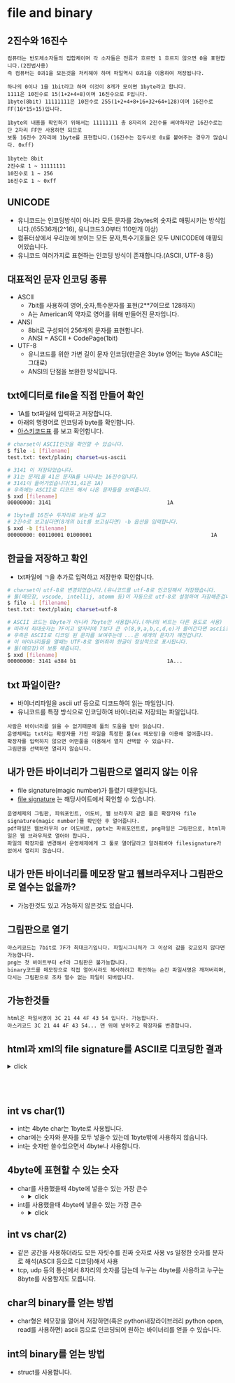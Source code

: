 # file and binary

## 2진수와 16진수
```
컴퓨터는 반도체소자들의 집합체이며 각 소자들은 전류가 흐르면 1 흐르지 않으면 0을 표현합니다.(2진법사용)
즉 컴퓨터는 0과1을 모든것을 처리해야 하며 파일역시 0과1을 이용하여 저장됩니다.

하나의 0이나 1을 1bit라고 하며 이것이 8개가 모이면 1byte라고 합니다.
1111은 10진수로 15(1+2+4+8)이며 16진수으로 F입니다.
1byte(8bit) 11111111은 10진수로 255(1+2+4+8+16+32+64+128)이며 16진수로 FF(16*15+15)입니다. 

1byte의 내용을 확인하기 위해서는 11111111 총 8자리의 2진수를 써야하지만 16진수로는 단 2자리 FF만 사용하면 되므로
보통 16진수 2자리에 1byte를 표현합니다.(16진수는 접두사로 0x를 붙여주는 경우가 많습니다. 0xff)

1byte는 8bit 
2진수로 1 ~ 11111111
10진수로 1 ~ 256
16진수로 1 ~ 0xff
```

## UNICODE
- 유니코드는 인코딩방식이 아니라 모든 문자를 2bytes의 숫자로 매핑시키는 방식입니다.(65536개(2^16), 유니코드3.0부터 110만개 이상)
- 컴퓨터상에서 우리눈에 보이는 모든 문자,특수기호들은 모두 UNICODE에 매핑되어있습니다.
- 유니코드 여러가지로 표현하는 인코딩 방식이 존재합니다.(ASCII, UTF-8 등)

## 대표적인 문자 인코딩 종류
- ASCII
    - 7bit를 사용하여 영어,숫자,특수문자를 표현(2**7이므로 128까지)
    - A는 American의 약자로 영어를 위해 만들어진 문자입니다.
- ANSI
    - 8bit로 구성되어 256개의 문자를 표현합니다.
    - ANSI = ASCII + CodePage(1bit)
- UTF-8
    - 유니코드를 위한 가변 길이 문자 인코딩(한글은 3byte 영어는 1byte ASCII는 그대로)
    - ANSI의 단점을 보완한 방식입니다.

## txt에디터로 file을 직접 만들어 확인
- 1A를 txt파일에 입력하고 저장합니다.
- 아래의 명령어로 인코딩과 byte를 확인합니다.
- [아스키코드표](https://mblogthumb-phinf.pstatic.net/20160211_209/ansdbtls4067_1455192707460IhXKg_JPEG/ASCII_Code_%25EC%259D%25BC%25EB%259E%258C%25ED%2591%259C_-_%25EC%259E%2591%25EC%2584%25B1%25EC%259E%2590_-_%25EB%2595%259C%25EC%2593%25B0001.png?type=w800) 를 보고 확인합니다.

```sh
# charset이 ASCII인것을 확인할 수 있습니다.
$ file -i [filename]
test.txt: text/plain; charset=us-ascii

# 3141 이 저장되었습니다.
# 31는 문자1을 41은 문자A를 나타내는 16진수입니다.
# 3141이 들어가있습니다(31,41은 1A)
# 우측에는 ASCII로 디코드 해서 나온 문자들을 보여줍니다.
$ xxd [filename]
00000000: 3141                                     1A

# 1byte를 16진수 두자리로 보는게 싫고 
# 2진수로 보고싶다면(8개의 bit를 보고싶다면) -b 옵션을 입력합니다.
$ xxd -b [filename]
00000000: 00110001 01000001                                      1A
```
## 한글을 저장하고 확인
- txt파일에 ㄱ을 추가로 입력하고 저장한후 확인합니다.
```sh
# charset이 utf-8로 변경되었습니다.(유니코드를 utf-8로 인코딩해서 저장됐습니다. 
# 툴(메모장, vscode, intellij, atomm 등)이 자동으로 utf-8로 설정하여 저장해준겁니다.
$ file -i [filename]
test.txt: text/plain; charset=utf-8

# ASCII 코드는 8byte가 아니라 7byte만 사용합니다.(하나의 비트는 다른 용도로 사용)
# 따라서 최대숫자는 7F이고 앞자리에 7보다 큰 수(8,9,a,b,c,d,e)가 들어간다면 ascii코드의 인코딩은 깨지게됩니다.
# 우측은 ASCII로 디코딩 된 문자를 보여주는데 ...은 세개의 문자가 꺠진겁니다.
# 이 바이너리들을 열때는 UTF-8로 열어줘야 한글이 정상적으로 표시됩니다.
# 툴(메모장)이 보통 해줍니다.
$ xxd [filename]
00000000: 3141 e384 b1                             1A...
```

## txt 파일이란?
- 바이너리파일을 ascii utf 등으로 디코드하여 읽는 파일입니다.
- 유니코드를 특정 방식으로 인코딩하여 바이너리로 저장되는 파일입니다.

```
사람은 바이너리를 읽을 수 없기때문에 툴의 도움을 받아 읽습니다.
운영체제는 txt라는 확장자를 가진 파일을 특정한 툴(ex 메모장)을 이용해 열어줍니다.
확장자를 입력하지 않으면 어떤툴을 이용해서 열지 선택할 수 있습니다.
그림판을 선택하면 열리지 않습니다. 
```
## 내가 만든 바이너리가 그림판으로 열리지 않는 이유
- file signature(magic number)가 틀렸기 때문입니다.
- [file signature](https://blog.naver.com/PostView.nhn?isHttpsRedirect=true&blogId=gaegurijump&logNo=110186211008&parentCategoryNo=&categoryNo=42&viewDate=&isShowPopularPosts=true&from=search) 는 해당사이트에서 확인할 수 있습니다.
```
운영체제의 그림판, 파워포인트, 어도비, 웹 브라우저 같은 툴은 확장자와 file signature(magic number)를 확인한 후 열어줍니다.
pdf파일은 웹브라우저 or 어도비로, pptx는 파워포인트로, png파일은 그림판으로, html파일은 웹 브라우저로 열어야 합니다.
파일의 확장자를 변경해서 운영체제에게 그 툴로 열어달라고 알려줘봐야 filesignature가 없어서 열리지 않습니다.
```

## 내가 만든 바이너리를 메모장 말고 웹브라우저나 그림판으로 열수는 없을까?
- 가능한것도 있고 가능하지 않은것도 있습니다.

## 그림판으로 열기
```
아스키코드는 7bit로 7F가 최대크기입니다. 파일시그니쳐가 그 이상의 값을 갖고있지 않다면 가능합니다. 
png는 첫 바이트부터 ef라 그림판은 불가능합니다.
binary코드를 메모장으로 직접 열어서라도 복사하려고 확인하는 순간 파일서명은 깨져버리며, 
다시는 그림판으로 조차 열수 없는 파일이 되버립니다.
```

## 가능한것들
```
html은 파일서명이 3C 21 44 4F 43 54 입니다. 가능합니다.
아스키코드 3C 21 44 4F 43 54... 맨 위에 넣어주고 확장자를 변경합니다.
```
## html과 xml의 file signature를 ASCII로 디코딩한 결과
<details><summary>click</summary>
<p>

```xml
<!DOCTYPE html>
<?xml version="1.0" encoding="UTF-8"?>
```

</p>
</details>
<br>
<br>
<br>

## int vs char(1)
- int는 4byte char는 1byte로 사용됩니다.
- char에는 숫자와 문자를 모두 넣을수 있는데 1byte밖에 사용하지 않습니다.
- int는 숫자만 쓸수있으면서 4byte나 사용합니다.

## 4byte에 표현할 수 있는 숫자
- char를 사용했을때 4byte에 넣을수 있는 가장 큰수
    - <details><summary>click</summary>
        <p>

        ```
        십진법(문자): 9999
        십육진법: (0x39 0x39 0x39 0x39)
        이진법: 0111001 4번 반복
        1byte에 문자를 하나씩 표현하므로 9를 네개 이어붙이면 가장 큽니다.
        ```

        </p>
        </details>
- int를 사용했을때 4byte에 넣을수 있는 가장 큰수
    - <details><summary>click</summary>
        <p>

        ```
        4byte는 32bit이므로 총 
        2^32  = 4,294,967,296 의 수를 표현할 수 있습니다.
        그중 반은 음수, 반은 양수를 표현한다고 생각하면 
        32칸의 2진수로 나타낼수 있는 가장 큰수는
        4,294,967,296 / 2 = 2,147,483,648 쯤 됩니다.
        (정확한 int32 의 범위는 –2,147,483,648 ~ 2,147,483,647 입니다.)

        십진법(숫자): 2,147,483,647
        십육진법:  (0xff 0xff 0xff 0xff)
        이진법 : 11111111 4번 반복
        ```

        </p>
        </details>

## int vs char(2)
- 같은 공간을 사용하더라도 모든 자릿수를 진짜 숫자로 사용 vs 일정한 숫자를 문자로 해석(ASCII 등으로 디코딩)해서 사용
- tcp, udp 등의 통신에서 8자리의 숫자를 담는데 누구는 4byte를 사용하고 누구는 8byte를 사용할지도 모릅니다.


## char의 binary를 얻는 방법
- char형은 메모장을 열어서 저장하면(혹은 python내장라이브러리 python open, read를 사용하면) ascii 등으로 인코딩되어 원하는 바이너리를 얻을 수 있습니다.

## int의 binary를 얻는 방법
- struct를 사용합니다.